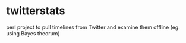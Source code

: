 # twitterstats
perl project to pull timelines from Twitter and examine them offline (eg. using Bayes theorum)
